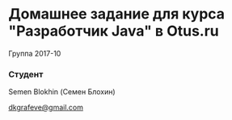 # Домашнее задание для курса "Разработчик Java" в Otus.ru

Группа 2017-10

### Студент
Semen Blokhin (Семен Блохин)

dkgrafeve@gmail.com
